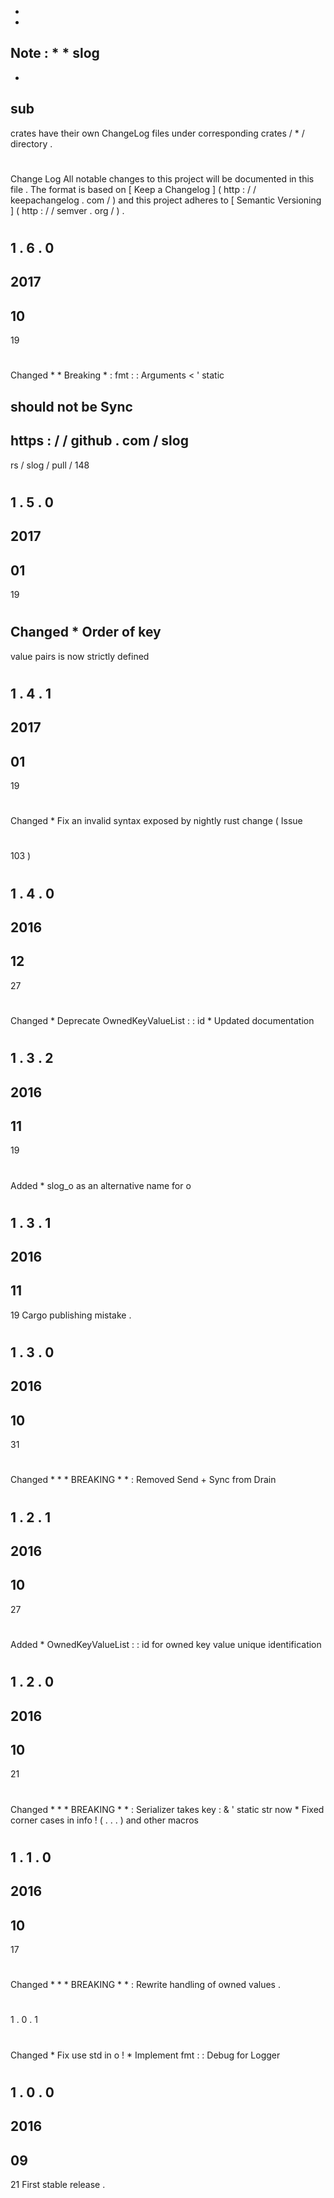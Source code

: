 *
*
Note
:
*
*
slog
-
*
sub
-
crates
have
their
own
ChangeLog
files
under
corresponding
crates
/
*
/
directory
.
#
Change
Log
All
notable
changes
to
this
project
will
be
documented
in
this
file
.
The
format
is
based
on
[
Keep
a
Changelog
]
(
http
:
/
/
keepachangelog
.
com
/
)
and
this
project
adheres
to
[
Semantic
Versioning
]
(
http
:
/
/
semver
.
org
/
)
.
#
#
1
.
6
.
0
-
2017
-
10
-
19
#
#
#
Changed
*
*
Breaking
*
:
fmt
:
:
Arguments
<
'
static
>
should
not
be
Sync
-
https
:
/
/
github
.
com
/
slog
-
rs
/
slog
/
pull
/
148
#
#
1
.
5
.
0
-
2017
-
01
-
19
#
#
#
Changed
*
Order
of
key
-
value
pairs
is
now
strictly
defined
#
#
1
.
4
.
1
-
2017
-
01
-
19
#
#
#
Changed
*
Fix
an
invalid
syntax
exposed
by
nightly
rust
change
(
Issue
#
103
)
#
#
1
.
4
.
0
-
2016
-
12
-
27
#
#
#
Changed
*
Deprecate
OwnedKeyValueList
:
:
id
*
Updated
documentation
#
#
1
.
3
.
2
-
2016
-
11
-
19
#
#
#
Added
*
slog_o
as
an
alternative
name
for
o
#
#
1
.
3
.
1
-
2016
-
11
-
19
Cargo
publishing
mistake
.
#
#
1
.
3
.
0
-
2016
-
10
-
31
#
#
#
Changed
*
*
*
BREAKING
*
*
:
Removed
Send
+
Sync
from
Drain
#
#
1
.
2
.
1
-
2016
-
10
-
27
#
#
#
Added
*
OwnedKeyValueList
:
:
id
for
owned
key
value
unique
identification
#
#
1
.
2
.
0
-
2016
-
10
-
21
#
#
#
Changed
*
*
*
BREAKING
*
*
:
Serializer
takes
key
:
&
'
static
str
now
*
Fixed
corner
cases
in
info
!
(
.
.
.
)
and
other
macros
#
#
1
.
1
.
0
-
2016
-
10
-
17
#
#
#
Changed
*
*
*
BREAKING
*
*
:
Rewrite
handling
of
owned
values
.
#
#
1
.
0
.
1
#
#
#
Changed
*
Fix
use
std
in
o
!
*
Implement
fmt
:
:
Debug
for
Logger
#
#
1
.
0
.
0
-
2016
-
09
-
21
First
stable
release
.
